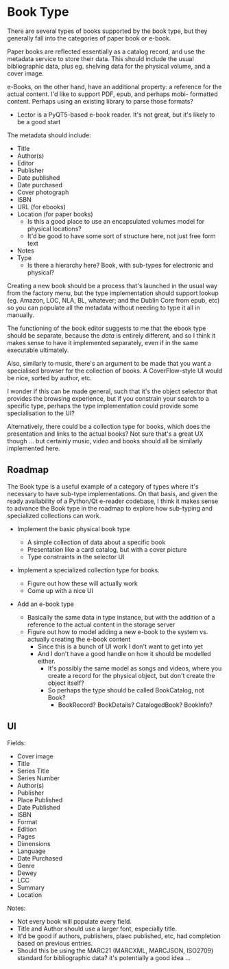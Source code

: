 # Book Type

There are several types of books supported by the book type, but they
generally fall into the categories of paper book or e-book.

Paper books are reflected essentially as a catalog record, and use the
metadata service to store their data.  This should include the usual
bibliographic data, plus eg. shelving data for the physical volume, and
a cover image.

e-Books, on the other hand, have an additional property: a reference for
the actual content.  I'd like to support PDF, epub, and perhaps mobi-
formatted content.  Perhaps using an existing library to parse those
formats?

* Lector is a PyQT5-based e-book reader.  It's not great, but it's
  likely to be a good start
  
The metadata should include:
* Title
* Author(s)
* Editor
* Publisher
* Date published
* Date purchased
* Cover photograph
* ISBN
* URL (for ebooks)
* Location (for paper books)
  * Is this a good place to use an encapsulated volumes model for 
    physical locations?
  * It'd be good to have some sort of structure here, not just free
    form text
* Notes
* Type
  * Is there a hierarchy here?  Book, with sub-types for electronic
    and physical?
    
Creating a new book should be a process that's launched in the usual 
way from the factory menu, but the type implementation should support
lookup (eg. Amazon, LOC, NLA, BL, whatever; and the Dublin Core from
epub, etc) so you can populate all the metadata without needing to type
it all in manually.

The functioning of the book editor suggests to me that the ebook type
should be separate, because the _data_ is entirely different, and so
I think it makes sense to have it implemented separately, even if in
the same executable ultimately.

Also, similarly to music, there's an argument to be made that you want
a specialised browser for the collection of books.  A CoverFlow-style
UI would be nice, sorted by author, etc.

I wonder if this can be made general, such that it's the object
selector that provides the browsing experience, but if you constrain
your search to a specific type, perhaps the type implementation could
provide some specialisation to the UI?

Alternatively, there could be a collection type for books, which does
the presentation and links to the actual books?  Not sure that's a
great UX though ... but certainly music, video and books should all be
similarly implemented here.

## Roadmap

The Book type is a useful example of a category of types where it's
necessary to have sub-type implementations.  On that basis, and given
the ready availability of a Python/Qt e-reader codebase, I think it
makes sense to advance the Book type in the roadmap to explore how
sub-typing and specialized collections can work.

* Implement the basic physical book type
  * A simple collection of data about a specific book
  * Presentation like a card catalog, but with a cover picture
  * Type constraints in the selector UI

* Implement a specialized collection type for books.
  * Figure out how these will actually work
  * Come up with a nice UI
  
* Add an e-book type
  * Basically the same data in type instance, but with the addition
    of a reference to the actual content in the storage server
  * Figure out how to model adding a new e-book to the system vs.
    actually creating the e-book content
    * Since this is a bunch of UI work I don't want to get into yet
    * And I don't have a good handle on how it should be modelled
      either.
      * It's possibly the same model as songs and videos, where
        you create a record for the physical object, but don't 
        create the object itself?
      * So perhaps the type should be called BookCatalog, not Book?
        * BookRecord?  BookDetails?  CatalogedBook?  BookInfo?
        
## UI

Fields:
* Cover image
* Title
* Series Title
* Series Number
* Author(s)
* Publisher
* Place Published
* Date Published
* ISBN
* Format
* Edition
* Pages
* Dimensions
* Language
* Date Purchased
* Genre
* Dewey
* LCC
* Summary
* Location

Notes:
* Not every book will populate every field.
* Title and Author should use a larger font, especially title.
* It'd be good if authors, publishers, plaec published, etc, had 
  completion based on previous entries.  
* Should this be using the MARC21 (MARCXML, MARCJSON, ISO2709) standard
  for bibliographic data?  it's potentially a good idea ...
  
